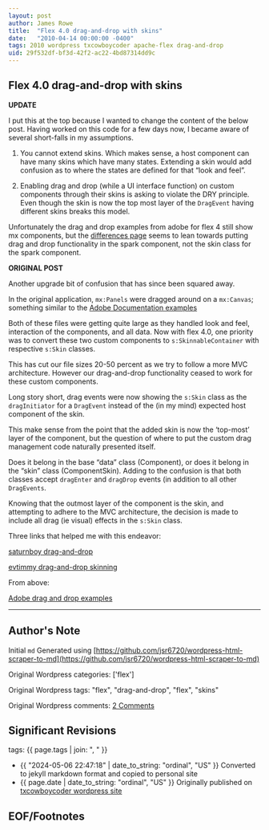 ```yaml
---
layout: post
author: James Rowe
title:  "Flex 4.0 drag-and-drop with skins"
date:   "2010-04-14 00:00:00 -0400"
tags: 2010 wordpress txcowboycoder apache-flex drag-and-drop
uid: 29f532df-bf3d-42f2-ac22-4bd87314dd9c
---
```



## Flex 4.0 drag-and-drop with skins


**UPDATE**


I put this at the top because I wanted to change the content of the below post. Having worked on this code for a few days now, I became aware of several short-falls in my assumptions.


1) You cannot extend skins. Which makes sense, a host component can have many skins which have many states. Extending a skin would add confusion as to where the states are defined for that “look and feel”.


2) Enabling drag and drop (while a UI interface function) on custom components through their skins is asking to violate the DRY principle. Even though the skin is now the top most layer of the <code>DragEvent</code> having different skins breaks this model.


Unfortunately the drag and drop examples from adobe for flex 4 still show mx components, but the [differences page](http://help.adobe.com/en_US/Flex/4.0/UsingSDK/WS7d89194359d2921c5daddfab1247d167dad-8000.html "Adobe mx spark differences") seems to lean towards putting drag and drop functionality in the spark component, not the skin class for the spark component.


**ORIGINAL POST**


Another upgrade bit of confusion that has since been squared away.


In the original application, `mx:Panels` were dragged around on a `mx:Canvas`; something similar to the [Adobe Documentation examples](http://help.adobe.com/en_US/Flex/4.0/UsingSDK/WS2db454920e96a9e51e63e3d11c0bf64595-7fed.html)


Both of these files were getting quite large as they handled look and feel, interaction of the components, and all data. Now with flex 4.0, one priority was to convert these two custom components to `s:SkinnableContainer` with respective `s:Skin` classes.


This has cut our file sizes 20-50 percent as we try to follow a more MVC architecture. However our drag-and-drop functionality ceased to work for these custom components.


Long story short, drag events were now showing the `s:Skin` class as the `dragInitiator` for a `DragEvent` instead of the (in my mind) expected host component of the skin.


This make sense from the point that the added skin is now the ‘top-most’ layer of the component, but the question of where to put the custom drag management code naturally presented itself.


Does it belong in the base “data” class (Component), or does it belong in the “skin” class (ComponentSkin). Adding to the confusion is that both classes accept `dragEnter` and `dragDrop` events (in addition to all other `DragEvents`.


Knowing that the outmost layer of the component is the skin, and attempting to adhere to the MVC architecture, the decision is made to include all drag (ie visual) effects in the `s:Skin` class.


Three links that helped me with this endeavor:  

[saturnboy drag-and-drop](http://saturnboy.com/2009/08/drag-and-drop-flex-4/)  

[evtimmy drag-and-drop skinning](http://evtimmy.com/2010/01/drag-and-drop-skinning-in-spark/)  

 From above:  

[Adobe drag and drop examples](http://help.adobe.com/en_US/Flex/4.0/UsingSDK/WS2db454920e96a9e51e63e3d11c0bf64595-7fed.html)




---

## Author's Note

Initial `md` Generated using [https://github.com/jsr6720/wordpress-html-scraper-to-md](https://github.com/jsr6720/wordpress-html-scraper-to-md)

Original Wordpress categories: ['flex']

Original Wordpress tags: "flex", "drag-and-drop", "flex", "skins"

Original Wordpress comments: <a href="https://txcowboycoder.wordpress.com/2010/04/14/flex-4-0-drag-and-drop-with-skins/#comments">2 Comments</a>

## Significant Revisions

tags: {{ page.tags | join: ", " }} <!-- todo move this somewhere -->

- {{ "2024-05-06 22:47:18" | date_to_string: "ordinal", "US" }} Converted to jekyll markdown format and copied to personal site
- {{ page.date | date_to_string: "ordinal", "US" }} Originally published on [txcowboycoder wordpress site](https://txcowboycoder.wordpress.com/2010/04/14/flex-4-0-drag-and-drop-with-skins/)

## EOF/Footnotes

